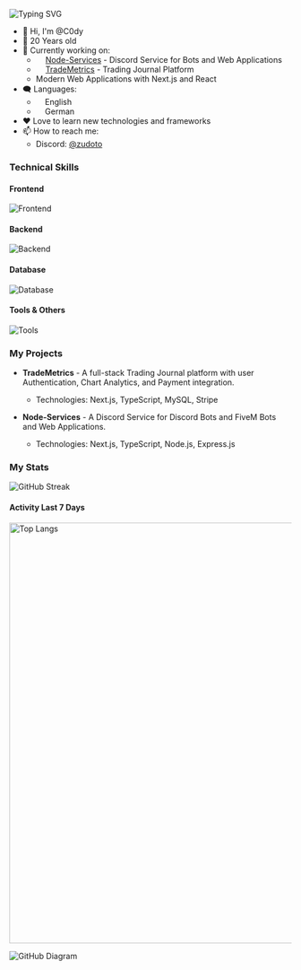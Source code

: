 ![Typing SVG](https://readme-typing-svg.demolab.com?font=Fira+Code&weight=600&pause=1500&random=false&width=435&height=30&lines=Hi!++I'm+C0dy+%F0%9F%91%8B%F0%9F%8F%BB;I'm+a+Full-Stack+Developer+%F0%9F%9A%80;Feel+free+to+contact+me+%F0%9F%A4%9D)

- 👋 Hi, I'm @C0dy
- 🤵 20 Years old
- 🔭 Currently working on:
 	- <img src="https://i.ibb.co/ycRZQPhb/node4-1.gif" width="13"> [Node-Services](https://discord.com/Node-Services) - Discord Service for Bots and Web Applications
 	- <img src="https://i.ibb.co/TMjkRFg1/Trade-Metrics-Logo.png" width="13"> [TradeMetrics](https://TradeMetrics.io) - Trading Journal Platform
	- Modern Web Applications with Next.js and React
- 🗨️ Languages: 
    - <img src="https://hatscripts.github.io/circle-flags/flags/us.svg" width="12"> English
    - <img src="https://hatscripts.github.io/circle-flags/flags/de.svg" width="12"> German
- ❤️ Love to learn new technologies and frameworks
- 📫 How to reach me: 
	- Discord: [@zudoto](https://discord.gg/node-services) 

### Technical Skills

#### Frontend
![Frontend](https://skillicons.dev/icons?i=react,js,ts,html,css,nextjs,tailwind)

#### Backend
![Backend](https://skillicons.dev/icons?i=nodejs,express,python,django,php,java)

#### Database
![Database](https://skillicons.dev/icons?i=mongodb,postgres,mysql,firebase,supabase)

#### Tools & Others
![Tools](https://skillicons.dev/icons?i=git,github,vscode,discord)

### My Projects

- **TradeMetrics** - A full-stack Trading Journal platform with user Authentication, Chart Analytics, and Payment integration.
  - Technologies: Next.js, TypeScript, MySQL, Stripe
  
- **Node-Services** - A Discord Service for Discord Bots and FiveM Bots and Web Applications.
  - Technologies: Next.js, TypeScript, Node.js, Express.js

### My Stats

![GitHub Streak](https://github-readme-streak-stats.herokuapp.com?user=Official-C0dy&theme=github-dark-blue&hide_border=true)

#### Activity Last 7 Days
<img alt="Top Langs" width="750" src="https://wakatime.com/share/@018c0bd0-42e0-4aee-9778-fabce28c0110/4eabf4c2-36c7-4a23-969f-f686a29e8720.svg">

![GitHub Diagram](https://github-readme-activity-graph.vercel.app/graph?username=Official-C0dy&theme=react-dark&hide_border=true&color=BDDFFF&line=6E93B5&point=BDDFFF)
<!--
**Official-C0dy/Official-C0dy** is a ✨ _special_ ✨ repository because its `README.md` (this file) appears on your GitHub profile.

Here are some ideas to get you started:

- 🔭 I'm currently working on ...
- 🌱 I'm currently learning ...
- 👯 I'm looking to collaborate on ...
- 🤔 I'm looking for help with ...
- 💬 Ask me about ...
- 📫 How to reach me: ...
- 😄 Pronouns: ...
- ⚡ Fun fact: ...
-->
